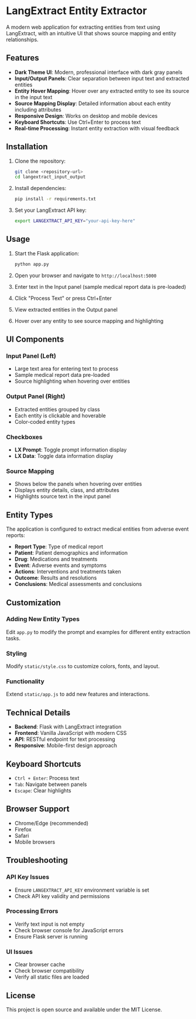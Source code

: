 # LangExtract Entity Extractor

A modern web application for extracting entities from text using LangExtract, with an intuitive UI that shows source mapping and entity relationships.

## Features

- **Dark Theme UI**: Modern, professional interface with dark gray panels
- **Input/Output Panels**: Clear separation between input text and extracted entities
- **Entity Hover Mapping**: Hover over any extracted entity to see its source in the input text
- **Source Mapping Display**: Detailed information about each entity including attributes
- **Responsive Design**: Works on desktop and mobile devices
- **Keyboard Shortcuts**: Use Ctrl+Enter to process text
- **Real-time Processing**: Instant entity extraction with visual feedback

## Installation

1. Clone the repository:
   ```bash
   git clone <repository-url>
   cd langextract_input_output
   ```

2. Install dependencies:
   ```bash
   pip install -r requirements.txt
   ```

3. Set your LangExtract API key:
   ```bash
   export LANGEXTRACT_API_KEY="your-api-key-here"
   ```

## Usage

1. Start the Flask application:
   ```bash
   python app.py
   ```

2. Open your browser and navigate to `http://localhost:5000`

3. Enter text in the Input panel (sample medical report data is pre-loaded)

4. Click "Process Text" or press Ctrl+Enter

5. View extracted entities in the Output panel

6. Hover over any entity to see source mapping and highlighting

## UI Components

### Input Panel (Left)
- Large text area for entering text to process
- Sample medical report data pre-loaded
- Source highlighting when hovering over entities

### Output Panel (Right)
- Extracted entities grouped by class
- Each entity is clickable and hoverable
- Color-coded entity types

### Checkboxes
- **LX Prompt**: Toggle prompt information display
- **LX Data**: Toggle data information display

### Source Mapping
- Shows below the panels when hovering over entities
- Displays entity details, class, and attributes
- Highlights source text in the input panel

## Entity Types

The application is configured to extract medical entities from adverse event reports:

- **Report Type**: Type of medical report
- **Patient**: Patient demographics and information
- **Drug**: Medications and treatments
- **Event**: Adverse events and symptoms
- **Actions**: Interventions and treatments taken
- **Outcome**: Results and resolutions
- **Conclusions**: Medical assessments and conclusions

## Customization

### Adding New Entity Types
Edit `app.py` to modify the prompt and examples for different entity extraction tasks.

### Styling
Modify `static/style.css` to customize colors, fonts, and layout.

### Functionality
Extend `static/app.js` to add new features and interactions.

## Technical Details

- **Backend**: Flask with LangExtract integration
- **Frontend**: Vanilla JavaScript with modern CSS
- **API**: RESTful endpoint for text processing
- **Responsive**: Mobile-first design approach

## Keyboard Shortcuts

- `Ctrl + Enter`: Process text
- `Tab`: Navigate between panels
- `Escape`: Clear highlights

## Browser Support

- Chrome/Edge (recommended)
- Firefox
- Safari
- Mobile browsers

## Troubleshooting

### API Key Issues
- Ensure `LANGEXTRACT_API_KEY` environment variable is set
- Check API key validity and permissions

### Processing Errors
- Verify text input is not empty
- Check browser console for JavaScript errors
- Ensure Flask server is running

### UI Issues
- Clear browser cache
- Check browser compatibility
- Verify all static files are loaded

## License

This project is open source and available under the MIT License.